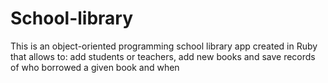 # School-library
This is an object-oriented programming school library app created in Ruby that allows to: add students or teachers, add new books and  save records of who borrowed a given book and when
